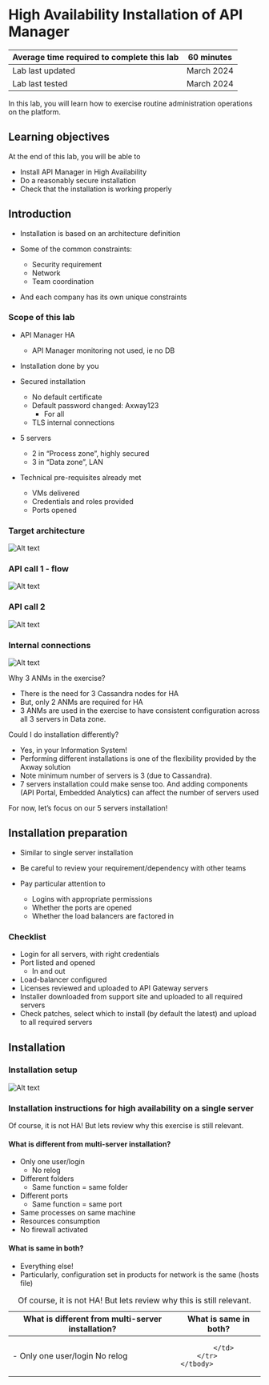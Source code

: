 # High Availability Installation of API Manager

| Average time required to complete this lab | 60 minutes |
| ---- | ---- |
| Lab last updated | March 2024 |
| Lab last tested | March 2024 |

In this lab, you will learn how to exercise routine administration operations on the platform.




## Learning objectives

At the end of this lab, you will be able to 
* Install API Manager in High Availability
* Do a reasonably secure installation
* Check that the installation is working properly

## Introduction

* Installation is based on an architecture definition

* Some of the common constraints:
    * Security requirement
    * Network
    * Team coordination

* And each company has its own unique constraints

### Scope of this lab

* API Manager HA
    * API Manager monitoring not used, ie no DB

* Installation done by you

* Secured installation
    * No default certificate
    * Default password changed: Axway123
        * For all
    * TLS internal connections

* 5 servers
    * 2 in “Process zone”, highly secured
    * 3 in “Data zone”, LAN

* Technical pre-requisites already met
    * VMs delivered
    * Credentials and roles provided
    * Ports opened

### Target architecture

![Alt text](images/image01.png)

### API call 1 - flow

![Alt text](images/image02.png)

### API call 2

![Alt text](images/image03.png)

### Internal connections

![Alt text](images/image04.png)

Why 3 ANMs in the exercise?

* There is the need for 3 Cassandra nodes for HA
* But, only 2 ANMs are required for HA
* 3 ANMs are used in the exercise to have consistent configuration across all 3 servers in Data zone.

Could I do installation differently?

* Yes, in your Information System! 
* Performing different installations is one of the flexibility provided by the Axway solution
* Note minimum number of servers is 3 (due to Cassandra). 
* 7 servers installation could make sense too. And adding components (API Portal, Embedded Analytics) can affect the number of servers used


For now, let’s focus on our 5 servers installation!

## Installation preparation

* Similar to single server installation

* Be careful to review your requirement/dependency with other teams

* Pay particular attention to 
    * Logins with appropriate permissions
    * Whether the ports are opened
    * Whether the load balancers are factored in

### Checklist

* Login for all servers, with right credentials  
* Port listed and opened  
    * In and out  
* Load-balancer configured
* Licenses reviewed and uploaded to API Gateway servers
* Installer downloaded from support site and uploaded to all required servers
* Check patches, select which to install (by default the latest) and upload to all required servers 


## Installation

### Installation setup

![Alt text](images/image05.png)

### Installation instructions for high availability on a single server

Of course, it is not HA! But lets review why this exercise is still relevant.

#### What is different from multi-server installation?

* Only one user/login
    * No relog
* Different folders
    * Same function = same folder
* Different ports
    * Same function = same port
* Same processes on same machine
* Resources consumption
* No firewall activated



#### What is same in both?

* Everything else!
* Particularly, configuration set in products for network is the same (hosts file)


<table>
    <caption>Of course, it is not HA! But lets review why this is still relevant.
</caption>
    <thead>
        <tr>
            <th>What is different from multi-server installation? </th>
            <th>What is same in both? </th>
        </tr>
    </thead>
    <tbody>
        <tr>
            <td>
               - Only one user/login
No relog
            </td>
            <td>
            
            </td>
        </tr>
    </tbody>
</table>







